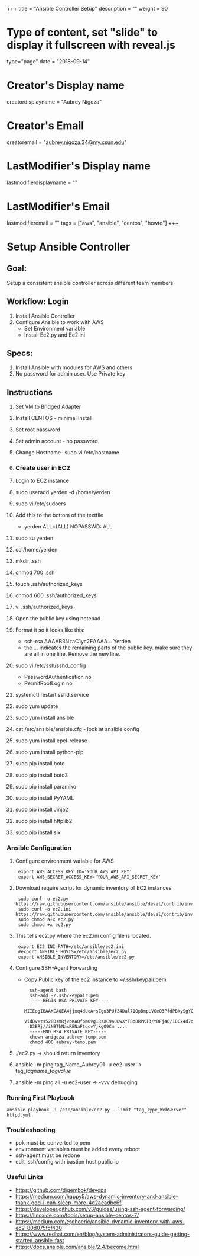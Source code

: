 +++
title = "Ansible Controller Setup"
description = ""
weight = 90
# Type of content, set "slide" to display it fullscreen with reveal.js
type="page"
date = "2018-09-14"
# Creator's Display name
creatordisplayname = "Aubrey Nigoza"
# Creator's Email
creatoremail = "aubrey.nigoza.34@my.csun.edu"
# LastModifier's Display name
lastmodifierdisplayname = ""
# LastModifier's Email
lastmodifieremail = ""
tags = ["aws", "ansible", "centos", "howto"]
+++
# **Setup Ansible Controller** #

## Goal: ##
Setup a consistent ansible controller across different team members

## Workflow: Login ##
1. Install Ansible Controller
2. Configure Ansible to work with AWS
	- Set Environment variable
	- Install Ec2.py and Ec2.ini


## Specs: ##
1. Install Ansible with modules for AWS and others
2. No password for admin user. Use Private key


## Instructions ##

1. Set VM to Bridged Adapter
2. Install CENTOS - minimal Install
3. Set root password
4. Set admin account - no password
5. Change Hostname- sudo vi /etc/hostname
6. ### Create user in EC2  ###
7. Login to EC2 instance
8. sudo useradd yerden -d /home/yerden
9. sudo vi /etc/sudoers
10. Add this to the bottom of the textfile
	- yerden          ALL=(ALL)       NOPASSWD: ALL
11.  sudo su yerden
12.  cd /home/yerden
13.  mkdir .ssh
14.  chmod 700 .ssh
15.  touch .ssh/authorized_keys
16. chmod 600 .ssh/authorized_keys
17. vi .ssh/authorized_keys
18. Open the public key using notepad
19. Format it so it looks like this:
	- ssh-rsa AAAAB3NzaC1yc2EAAAA... Yerden
	- the ... indicates the remaining parts of the public key. make sure they are all in one line. Remove the new line. 
20. sudo vi /etc/ssh/sshd_config
	- PasswordAuthentication no
	- PermitRootLogin no

21. systemctl restart sshd.service
22. sudo yum update
23. sudo yum install ansible
24. cat /etc/ansible/ansible.cfg - look at ansible config
25. sudo yum install epel-release
26. sudo yum install python-pip
27. sudo pip install boto
28. sudo pip install boto3
29. sudo pip install paramiko
30. sudo pip install PyYAML
31. sudo pip install Jinja2
32. sudo pip install httplib2
33. sudo pip install six


### Ansible Configuration ###
1. Configure environment variable for AWS

		export AWS_ACCESS_KEY_ID='YOUR_AWS_API_KEY'
		export AWS_SECRET_ACCESS_KEY='YOUR_AWS_API_SECRET_KEY'
2. Download require script for dynamic inventory of EC2 instances

		sudo curl -o ec2.py https://raw.githubusercontent.com/ansible/ansible/devel/contrib/inventory/ec2.py
		sudo curl -o ec2.ini https://raw.githubusercontent.com/ansible/ansible/devel/contrib/inventory/ec2.ini
		sudo chmod a+x ec2.py
		sudo chmod +x ec2.py


3. This tells ec2.py where the ec2.ini config file is located.

		export EC2_INI_PATH=/etc/ansible/ec2.ini 
		#export ANSIBLE_HOSTS=/etc/ansible/ec2.py
		export ANSIBLE_INVENTORY=/etc/ansible/ec2.py

4. Configure SSH-Agent Forwarding
	- Copy Public key of the ec2 instance to ~/.ssh/keypair.pem

			ssh-agent bash
			ssh-add ~/.ssh/keypair.pem 
			-----BEGIN RSA PRIVATE KEY-----
			MIIEogIBAAKCAQEA4jjxq4dUcArsZgu3PUfZ4Dal71OpBmpLVGeQ3PfdPBkySgYQAKF66g/fDdd+
			VidDv+ts528OsmRjvoKAQfpmOvg1RzXC9aUDwXYFBp0RPKT3/tDFj4Q/1DCx4d7ohj3tXc1I7+LB
			D3ERj//iNBThNaxRENaFtqcvYjkgQ9Cm ....
			-----END RSA PRIVATE KEY-----
			chown anigoza aubrey-temp.pem
			chmod 400 aubrey-temp.pem



5. ./ec2.py -> should return inventory
6. ansible -m ping tag_Name_Aubrey01 -u ec2-user -> tag_*tagname*_*tagvalue*
7. ansible  -m ping all -u ec2-user -> -vvv debugging


### Running First Playbook ###
	ansible-playbook -i /etc/ansible/ec2.py --limit "tag_Type_WebServer"  httpd.yml

### Troubleshooting ###
- ppk must be converted to pem
- environment variables must be added every reboot
- ssh-agent must be redone
- edit .ssh/config with bastion host public ip
### Useful Links ###


- https://github.com/digembok/devops
- https://medium.com/happy5/aws-dynamic-inventory-and-ansible-thank-god-i-can-sleep-more-4d2aeadbc6f
- https://developer.github.com/v3/guides/using-ssh-agent-forwarding/
- https://linoxide.com/tools/setup-ansible-centos-7/
- https://medium.com/@dhoeric/ansible-dynamic-inventory-with-aws-ec2-80d075fcf430
- https://www.redhat.com/en/blog/system-administrators-guide-getting-started-ansible-fast
- https://docs.ansible.com/ansible/2.4/become.html
